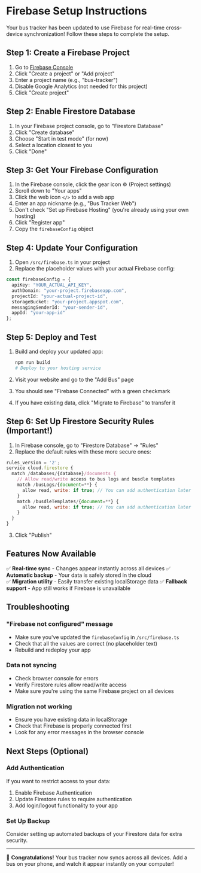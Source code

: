 # Firebase Setup Instructions

Your bus tracker has been updated to use Firebase for real-time cross-device synchronization! Follow these steps to complete the setup.

## Step 1: Create a Firebase Project

1. Go to [Firebase Console](https://console.firebase.google.com/)
2. Click "Create a project" or "Add project"
3. Enter a project name (e.g., "bus-tracker")
4. Disable Google Analytics (not needed for this project)
5. Click "Create project"

## Step 2: Enable Firestore Database

1. In your Firebase project console, go to "Firestore Database"
2. Click "Create database"
3. Choose "Start in test mode" (for now)
4. Select a location closest to you
5. Click "Done"

## Step 3: Get Your Firebase Configuration

1. In the Firebase console, click the gear icon ⚙️ (Project settings)
2. Scroll down to "Your apps"
3. Click the web icon `</>` to add a web app
4. Enter an app nickname (e.g., "Bus Tracker Web")
5. Don't check "Set up Firebase Hosting" (you're already using your own hosting)
6. Click "Register app"
7. Copy the `firebaseConfig` object

## Step 4: Update Your Configuration

1. Open `/src/firebase.ts` in your project
2. Replace the placeholder values with your actual Firebase config:

```typescript
const firebaseConfig = {
  apiKey: "YOUR_ACTUAL_API_KEY",
  authDomain: "your-project.firebaseapp.com",
  projectId: "your-actual-project-id",
  storageBucket: "your-project.appspot.com",
  messagingSenderId: "your-sender-id",
  appId: "your-app-id"
};
```

## Step 5: Deploy and Test

1. Build and deploy your updated app:
   ```bash
   npm run build
   # Deploy to your hosting service
   ```

2. Visit your website and go to the "Add Bus" page
3. You should see "Firebase Connected" with a green checkmark
4. If you have existing data, click "Migrate to Firebase" to transfer it

## Step 6: Set Up Firestore Security Rules (Important!)

1. In Firebase console, go to "Firestore Database" → "Rules"
2. Replace the default rules with these more secure ones:

```javascript
rules_version = '2';
service cloud.firestore {
  match /databases/{database}/documents {
    // Allow read/write access to bus logs and busdle templates
    match /busLogs/{document=**} {
      allow read, write: if true; // You can add authentication later
    }
    match /busdleTemplates/{document=**} {
      allow read, write: if true; // You can add authentication later
    }
  }
}
```

3. Click "Publish"

## Features Now Available

✅ **Real-time sync** - Changes appear instantly across all devices
✅ **Automatic backup** - Your data is safely stored in the cloud  
✅ **Migration utility** - Easily transfer existing localStorage data
✅ **Fallback support** - App still works if Firebase is unavailable

## Troubleshooting

### "Firebase not configured" message
- Make sure you've updated the `firebaseConfig` in `/src/firebase.ts`
- Check that all the values are correct (no placeholder text)
- Rebuild and redeploy your app

### Data not syncing
- Check browser console for errors
- Verify Firestore rules allow read/write access
- Make sure you're using the same Firebase project on all devices

### Migration not working
- Ensure you have existing data in localStorage
- Check that Firebase is properly connected first
- Look for any error messages in the browser console

## Next Steps (Optional)

### Add Authentication
If you want to restrict access to your data:
1. Enable Firebase Authentication
2. Update Firestore rules to require authentication
3. Add login/logout functionality to your app

### Set Up Backup
Consider setting up automated backups of your Firestore data for extra security.

---

🎉 **Congratulations!** Your bus tracker now syncs across all devices. Add a bus on your phone, and watch it appear instantly on your computer!
